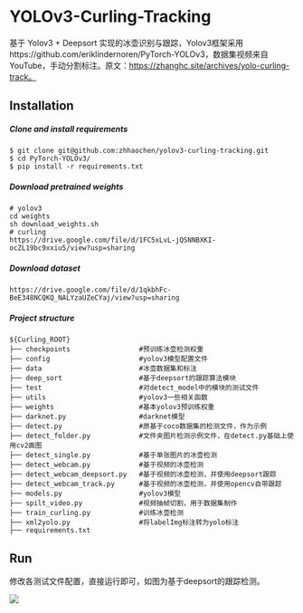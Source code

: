 # YOLOv3-Curling-Tracking

基于 Yolov3 + Deepsort 实现的冰壶识别与跟踪，Yolov3框架采用https://github.com/eriklindernoren/PyTorch-YOLOv3，数据集视频来自YouTube，手动分割标注。原文：https://zhanghc.site/archives/yolo-curling-track。

## Installation

##### Clone and install requirements

    $ git clone git@github.com:zhhaochen/yolov3-curling-tracking.git
    $ cd PyTorch-YOLOv3/
    $ pip install -r requirements.txt

##### Download pretrained weights

    # yolov3
    cd weights
    sh download_weights.sh
    # curling
    https://drive.google.com/file/d/1FC5xLvL-jQSNNBXKI-ocZL19bc9xxiu5/view?usp=sharing

##### Download dataset

    https://drive.google.com/file/d/1qkbhFc-BeE348NCQKQ_NALYzaUZeCYaj/view?usp=sharing

##### Project structure

```
${Curling_ROOT}
├── checkpoints         		#预训练冰壶检测权重
├── config             			#yolov3模型配置文件
├── data               			#冰壶数据集和标注
├── deep_sort       			#基于deepsort的跟踪算法模块
├── test               			#对detect_model中的模块的测试文件
├── utils              			#yolov3一些相关函数
├── weights            			#基本yolov3预训练权重
├── darknet.py         			#darknet模型
├── detect.py   				#原基于coco数据集的检测文件，作为示例
├── detect_folder.py   			#文件夹图片检测示例文件，在detect.py基础上使用cv2画图
├── detect_single.py   			#基于单张图片的冰壶检测
├── detect_webcam.py   			#基于视频的冰壶检测
├── detect_webcam_deepsort.py 	#基于视频的冰壶检测，并使用deepsort跟踪
├── detect_webcam_track.py   	#基于视频的冰壶检测，并使用opencv自带跟踪
├── models.py           		#yolov3模型
├── spilt_video.py         		#视频抽帧切割，用于数据集制作
├── train_curling.py      		#训练冰壶检测
├── xml2yolo.py					#将labelImg标注转为yolo标注
├── requirements.txt
```

## Run

修改各测试文件配置，直接运行即可，如图为基于deepsort的跟踪检测。

![](https://zhanghc-blog-pic.oss-cn-beijing.aliyuncs.com/blog_pic/yolo_deepsort_curling.gif)